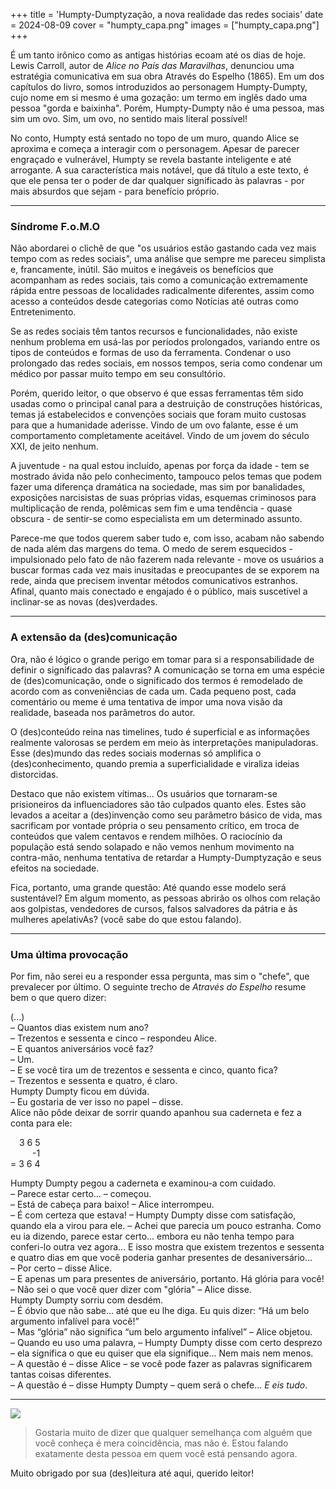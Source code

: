 +++
title = 'Humpty-Dumptyzação, a nova realidade das redes sociais'
date = 2024-08-09
cover = "humpty_capa.png"
images = ["humpty_capa.png"]
+++

É um tanto irônico como as antigas histórias ecoam até os dias de hoje. Lewis Carroll, autor de _Alice no País das Maravilhas_, denunciou uma estratégia comunicativa em sua obra Através do Espelho (1865). Em um dos capítulos do livro, somos introduzidos ao personagem Humpty-Dumpty, cujo nome em si mesmo é uma gozação: um termo em inglês dado uma pessoa "gorda e baixinha". Porém, Humpty-Dumpty não é uma pessoa, mas sim um ovo. Sim, um ovo, no sentido mais literal possível!

No conto, Humpty está sentado no topo de um muro, quando Alice se aproxima e começa a interagir com o personagem. Apesar de parecer engraçado e vulnerável, Humpty se revela bastante inteligente e até arrogante. A sua característica mais notável, que dá título a este texto, é que ele pensa ter o poder de dar qualquer significado às palavras - por mais absurdos que sejam - para benefício próprio.

---

### Síndrome F.o.M.O

Não abordarei o clichê de que "os usuários estão gastando cada vez mais tempo com as redes sociais", uma análise que sempre me pareceu simplista e, francamente, inútil. São muitos e inegáveis os benefícios que acompanham as redes sociais, tais como a comunicação extremamente rápida entre pessoas de localidades radicalmente diferentes, assim como acesso a conteúdos desde categorias como Notícias até outras como Entretenimento. 

Se as redes sociais têm tantos recursos e funcionalidades, não existe nenhum problema em usá-las por períodos prolongados, variando entre os tipos de conteúdos e formas de uso da ferramenta. Condenar o uso prolongado das redes sociais, em nossos tempos, seria como condenar um médico por passar muito tempo em seu consultório. 

Porém, querido leitor, o que observo é que essas ferramentas têm sido usadas como o principal canal para a destruição de construções históricas, temas já estabelecidos e convenções sociais que foram muito custosas para que a humanidade aderisse. Vindo de um ovo falante, esse é um comportamento completamente aceitável. Vindo de um jovem do século XXI, de jeito nenhum. 

A juventude - na qual estou incluído, apenas por força da idade - tem se mostrado ávida não pelo conhecimento, tampouco pelos temas que podem fazer uma diferença dramática na sociedade, mas sim por banalidades, exposições narcisistas de suas próprias vidas, esquemas criminosos para multiplicação de renda, polêmicas sem fim e uma tendência - quase obscura - de sentir-se como especialista em um determinado assunto.

Parece-me que todos querem saber tudo e, com isso, acabam não sabendo de nada além das margens do tema. O medo de serem esquecidos - impulsionado pelo fato de não fazerem nada relevante - move os usuários a buscar formas cada vez mais inusitadas e preocupantes de se exporem na rede, ainda que precisem inventar métodos comunicativos estranhos. Afinal, quanto mais conectado e engajado é o público, mais suscetível a inclinar-se as novas (des)verdades. 

---

### A extensão da (des)comunicação

Ora, não é lógico o grande perigo em tomar para si a responsabilidade de definir o significado das palavras? A comunicação se torna em uma espécie de (des)comunicação, onde o significado dos termos é remodelado de acordo com as conveniências de cada um. Cada pequeno post, cada comentário ou meme é uma tentativa de impor uma nova visão da realidade, baseada nos parâmetros do autor.

O (des)conteúdo reina nas timelines, tudo é superficial e as informações realmente valorosas se perdem em meio às interpretações manipuladoras. Esse (des)mundo das redes sociais modernas só amplifica o (des)conhecimento, quando premia a superficialidade e viraliza ideias distorcidas.

Destaco que não existem vítimas... Os usuários que tornaram-se prisioneiros da influenciadores são tão culpados quanto eles. Estes são levados a aceitar a (des)invenção como seu parâmetro básico de vida, mas sacrificam por vontade própria o seu pensamento crítico, em troca de conteúdos que valem centavos e rendem milhões. O raciocínio da população está sendo solapado e não vemos nenhum movimento na contra-mão, nenhuma tentativa de retardar a Humpty-Dumptyzação e seus efeitos na sociedade.

Fica, portanto, uma grande questão: Até quando esse modelo será sustentável? Em algum momento, as pessoas abrirão os olhos com relação aos golpistas, vendedores de cursos, falsos salvadores da pátria e às mulheres apelativAs? (você sabe do que estou falando). 

---

### Uma última provocação

Por fim, não serei eu a responder essa pergunta, mas sim o "chefe", que prevalecer por último. O seguinte trecho de _Através do Espelho_ resume bem o que quero dizer: 
  
(...)  
– Quantos dias existem num ano?  
– Trezentos e sessenta e cinco – respondeu Alice.  
– E quantos aniversários você faz?  
– Um.  
– E se você tira um de trezentos e sessenta e cinco, quanto fica?  
– Trezentos e sessenta e quatro, é claro.  
Humpty Dumpty ficou em dúvida.  
– Eu gostaria de ver isso no papel – disse.  
Alice não pôde deixar de sorrir quando apanhou sua caderneta e fez a conta para ele:  

&ensp;&ensp;3 6 5   
&ensp;&ensp;&ensp;&ensp;&ensp;-1    
= 3 6 4  

Humpty Dumpty pegou a caderneta e examinou-a com cuidado.  
– Parece estar certo... – começou.  
– Está de cabeça para baixo! – Alice interrompeu.  
– É com certeza que estava! – Humpty Dumpty disse com satisfação, quando ela a virou para ele. – Achei que parecia um pouco estranha. Como eu ia dizendo, parece estar certo... embora eu não tenha tempo para conferi-lo outra vez agora... E isso mostra que existem trezentos e sessenta e quatro dias em que você poderia ganhar presentes de desaniversário...  
– Por certo – disse Alice.  
– E apenas um para presentes de aniversário, portanto. Há glória para você!  
– Não sei o que você quer dizer com "glória" – Alice disse.  
Humpty Dumpty sorriu com desdém.  
– É óbvio que não sabe... até que eu lhe diga. Eu quis dizer: “Há um belo argumento infalível para você!”  
– Mas “glória” não significa “um belo argumento infalível” – Alice objetou.  
– Quando eu uso uma palavra, – Humpty Dumpty disse com certo desprezo – ela significa o que eu quiser que ela signifique... Nem mais nem menos.  
– A questão é – disse Alice – se você pode fazer as palavras significarem tantas coisas diferentes.  
– A questão é – disse Humpty Dumpty – quem será o chefe... *E eis tudo*.  

---

![](../../dumpty.jpg)   

>Gostaria muito de dizer que qualquer semelhança com alguém que você conheça é mera coincidência, mas não é. Estou falando exatamente desta pessoa em quem você está pensando agora.

Muito obrigado por sua (des)leitura até aqui, querido leitor!